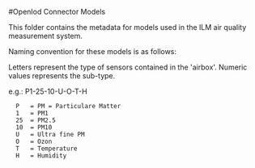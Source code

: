 
#OpenIod Connector Models

This folder contains the metadata for models used in the ILM air quality measurement system. 

Naming convention for these models is as follows:

Letters represent the type of sensors contained in the 'airbox'. Numeric values represents the sub-type. 

e.g.: P1-25-10-U-O-T-H
```
  P   = PM = Particulare Matter
  1   = PM1 
  25  = PM2.5
  10  = PM10
  U   = Ultra fine PM
  O   = Ozon
  T   = Temperature
  H   = Humidity
```
